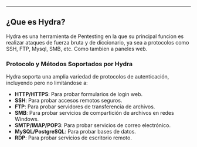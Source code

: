 
---
## ¿Que es Hydra?
Hydra es una herramienta de Pentesting en la que su principal funcion es realizar ataques de fuerza bruta y de diccionario, ya sea a protocolos como SSH, FTP, Mysql, SMB, etc. Como tambien a paneles web.

### Protocolo y Métodos Soportados por Hydra

Hydra soporta una amplia variedad de protocolos de autenticación, incluyendo pero no limitándose a:

- **HTTP/HTTPS**: Para probar formularios de login web.
- **SSH**: Para probar accesos remotos seguros.
- **FTP**: Para probar servidores de transferencia de archivos.
- **SMB**: Para probar servicios de compartición de archivos en redes Windows.
- **SMTP/IMAP/POP3**: Para probar servicios de correo electrónico.
- **MySQL/PostgreSQL**: Para probar bases de datos.
- **RDP**: Para probar servicios de escritorio remoto.



